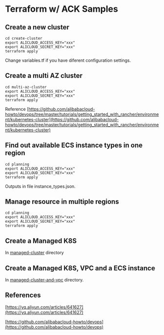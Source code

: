 # Terraform w/ ACK Samples

## Create a new cluster

```
cd create-cluster
export ALICLOUD_ACCESS_KEY="xxx"
export ALICLOUD_SECRET_KEY="xxx"
terraform apply
```
Change variables.tf if you have diferent configuration settings.

## Create a multi AZ cluster

```
cd multi-az-cluster
export ALICLOUD_ACCESS_KEY="xxx"
export ALICLOUD_SECRET_KEY="xxx"
terraform apply
```

Reference [https://github.com/alibabacloud-howto/devops/tree/master/tutorials/getting_started_with_rancher/environment/kubernetes-cluster](https://github.com/alibabacloud-howto/devops/tree/master/tutorials/getting_started_with_rancher/environment/kubernetes-cluster)




## Find out available ECS instance types in one region

```
cd planning
export ALICLOUD_ACCESS_KEY="xxx"
export ALICLOUD_SECRET_KEY="xxx"
terraform apply
```



Outputs in file instance_types.json.



## Manage resource in multiple regions


```
cd planning
export ALICLOUD_ACCESS_KEY="xxx"
export ALICLOUD_SECRET_KEY="xxx"
terraform apply
```



## Create a Managed K8S

In [managed-cluster](managed-cluster) directory



## Create a Managed K8S, VPC and a ECS instance

In [managed-cluster-and-vpc](managed-cluster-and-vpc) directory.



## References

[https://yq.aliyun.com/articles/641627](https://yq.aliyun.com/articles/641627)

[https://github.com/alibabacloud-howto/devops](https://github.com/alibabacloud-howto/devops)

